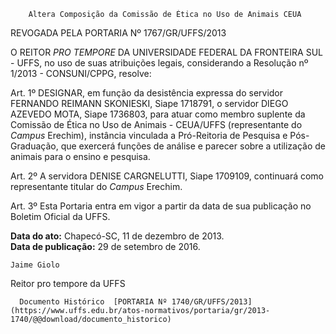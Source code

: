         Altera Composição da Comissão de Ética no Uso de Animais CEUA  

REVOGADA PELA PORTARIA Nº 1767/GR/UFFS/2013

 O REITOR *PRO TEMPORE* DA UNIVERSIDADE FEDERAL DA FRONTEIRA SUL - UFFS, no uso de suas atribuições legais, considerando a Resolução nº 1/2013 - CONSUNI/CPPG, resolve:

 Art. 1º DESIGNAR, em função da desistência expressa do servidor FERNANDO REIMANN SKONIESKI, Siape 1718791, o servidor DIEGO AZEVEDO MOTA, Siape 1736803, para atuar como membro suplente da Comissão de Ética no Uso de Animais - CEUA/UFFS (representante do *Campus* Erechim), instância vinculada a Pró-Reitoria de Pesquisa e Pós-Graduação, que exercerá funções de análise e parecer sobre a utilização de animais para o ensino e pesquisa.

 Art. 2º A servidora DENISE CARGNELUTTI, Siape 1709109, continuará como representante titular do *Campus* Erechim.

 Art. 3º Esta Portaria entra em vigor a partir da data de sua publicação no Boletim Oficial da UFFS.

  

   **Data do ato:** Chapecó-SC, 11 de dezembro de 2013.   
 **Data de publicação:**  29 de setembro de 2016. 

    Jaime Giolo    
 Reitor pro tempore da UFFS 

      Documento Histórico  [PORTARIA Nº 1740/GR/UFFS/2013](https://www.uffs.edu.br/atos-normativos/portaria/gr/2013-1740/@@download/documento_historico)     
      